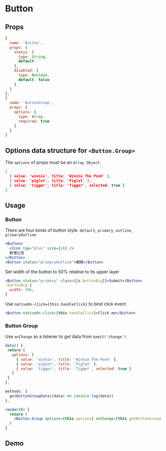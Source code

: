 # Button

## Props

```js
{
  name: 'Button',
  props: {
    status: {
      type: String,
      default: ''
    },
    disabled: {
      type: Boolean,
      default: false
    }
  }
},
{
  name: 'ButtonGroup',
  props: {
    options: {
      type: Array,
      required: true
    }
  }
}
```

## Options data structure for `<Button.Group>`
The `options` of props must be an `Array Object`.

```json
[
  { value: 'winnie', title: 'Winnie The Pooh' },
  { value: 'piglet', title: 'Piglet' },
  { value: 'tigger', title: 'Tigger', selected: true }
]
```

## Usage
### Button
There are four kinds of button style: `default`, `primary`, `outline`, `primaryOutline`
```jsx
<Button>
  <Icon typ="plus" size={16} />
  新增公告
</Button>
<Button status="primaryOutline">關閉</Button>
```
Set width of the button to 50% relative to its upper layer
```jsx
<Button status="primary" class={[s.buttonBig]}>Submit</Button>
.buttonBig {
  width: 50%;
}
```
Use `nativeOn-click={this.handleClick}` to bind click event
```jsx
<Button nativeOn-click={this.handleClick}>Click me</Button>
```
### Button Group  
Use `onChange` as a listener to get data from `$emit('change')`
```jsx
data() {
 return {
   options: [
     { value: 'winnie', title: 'Winnie The Pooh' },
     { value: 'piglet', title: 'Piglet' },
     { value: 'tigger', title: 'Tigger', selected: true }
   ]
 }
},

methods: {
  getButtonGroupData((data) => console.log(data))
},

render(h) {
  return (
    <Button.Group options={this.options} onChange={this.getButtonGroupData} />
  )
}
```
## Demo

